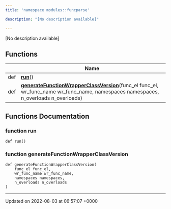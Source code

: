 ```yaml
---
title: 'namespace modules::funcparse'

description: "[No description available]"

---
```







[No description available]

## Functions

|                | Name           |
| -------------- | -------------- |
| def | **[run](/documentation/code/gambit_2/namespaces/namespacemodules_1_1funcparse/#function-run)**() |
| def | **[generateFunctionWrapperClassVersion](/documentation/code/gambit_2/namespaces/namespacemodules_1_1funcparse/#function-generatefunctionwrapperclassversion)**(func_el func_el, wr_func_name wr_func_name, namespaces namespaces, n_overloads n_overloads) |


## Functions Documentation

### function run

```
def run()
```


### function generateFunctionWrapperClassVersion

```
def generateFunctionWrapperClassVersion(
    func_el func_el,
    wr_func_name wr_func_name,
    namespaces namespaces,
    n_overloads n_overloads
)
```






-------------------------------

Updated on 2022-08-03 at 06:57:07 +0000